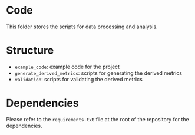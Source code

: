 # Code

This folder stores the scripts for data processing and analysis.

# Structure

- `example_code`: example code for the project
- `generate_derived_metrics`: scripts for generating the derived metrics
- `validation`: scripts for validating the derived metrics

# Dependencies

Please refer to the `requirements.txt` file at the root of the repository for the dependencies.
